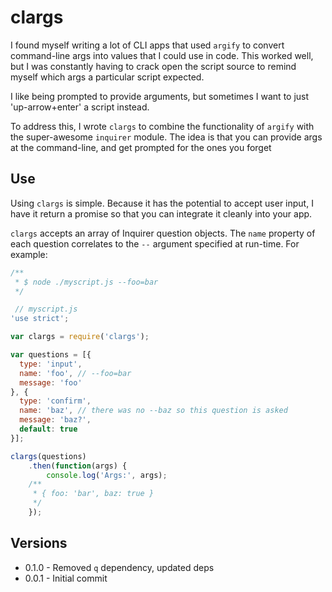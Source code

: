 # clargs

I found myself writing a lot of CLI apps that used `argify` to convert command-line args into values that I could use in code.  This worked well, but I was constantly having to crack open the script source to remind myself which args a particular script expected.

I like being prompted to provide arguments, but sometimes I want to just 'up-arrow+enter' a script instead.

To address this, I wrote `clargs` to combine the functionality of `argify` with the super-awesome `inquirer` module.  The idea is that you can provide args at the command-line, and get prompted for the ones you forget

## Use

Using `clargs` is simple.  Because it has the potential to accept user input, I have it return a promise so that you can integrate it cleanly into your app.

`clargs` accepts an array of Inquirer question objects.  The `name` property of each question correlates to the `--` argument specified at run-time.  For example:

```javascript
/**
 * $ node ./myscript.js --foo=bar
 */

 // myscript.js
'use strict';

var clargs = require('clargs');

var questions = [{
  type: 'input',
  name: 'foo', // --foo=bar
  message: 'foo'
}, {
  type: 'confirm',
  name: 'baz', // there was no --baz so this question is asked
  message: 'baz?',
  default: true
}];

clargs(questions)
	.then(function(args) {
		console.log('Args:', args);
    /**
     * { foo: 'bar', baz: true }
     */
	});
```

## Versions

- 0.1.0 - Removed `q` dependency, updated deps
- 0.0.1 - Initial commit
